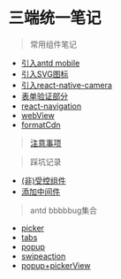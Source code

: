 # 三端统一笔记

> 常用组件笔记
- [引入antd mobile](./components/antd.md)
- [引入SVG图标](./components/svg.md)
- [引入react-native-camera](./components/camera.md)
- [表单验证部分](./components/validateFields.md)
- [react-navigation](./components/navigation.md)
- [webView](./components/webView.md)
- [formatCdn](./components/formatCdn.md)
> [注意事项](./note/other.md)

> 踩坑记录
- [(非)受控组件](./note/controlled.md)
- [添加中间件](./note/middleware.md)
> antd bbbbbug集合
- [picker](./antdbugs/picker.md)
- [tabs](./antdbugs/tabs.md)
- [popup](./antdbugs/popup.md)
- [swipeaction](./antdbugs/swipeaction.md)
- [popup+pickerView](./antdbugs/pickerView.md)